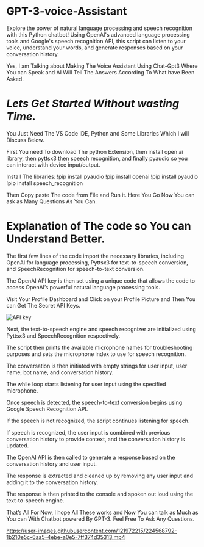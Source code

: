 # GPT-3-voice-Assistant
Explore the power of natural language processing and speech recognition with this Python chatbot! Using OpenAI's advanced language processing tools and Google's speech recognition API, this script can listen to your voice, understand your words, and generate responses based on your conversation history.

Yes, I am Talking about Making The Voice Assistant Using Chat-Gpt3 Where You can Speak and AI Will Tell The Answers According To What have Been Asked.

# *Lets Get Started Without wasting Time.*

You Just Need The VS Code IDE, Python and Some Libraries Which I will Discuss Below.

First You need To download The python Extension, then install open ai library, then pyttsx3 then speech recognition, and finally pyaudio so you can interact with device input/output.

Install The libraries:
!pip install pyaudio
!pip install openai
!pip install pyaudio
!pip install speech_recognition

Then Copy paste The code from File and Run it. Here You Go Now You can ask as Many Questions As You Can.
# Explanation of The code so You can Understand Better.

The first few lines of the code import the necessary libraries, including OpenAI for language processing, Pyttsx3 for text-to-speech conversion, and SpeechRecognition for speech-to-text conversion.

The OpenAI API key is then set using a unique code that allows the code to access OpenAI’s powerful natural language processing tools.

Visit Your Profile Dashboard and Click on your Profile Picture and Then You can Get The Secret API Keys.

![API key ](https://user-images.githubusercontent.com/121972215/224566161-01423efa-20f9-4364-ba77-4870efe79725.png)

Next, the text-to-speech engine and speech recognizer are initialized using Pyttsx3 and SpeechRecognition respectively.

The script then prints the available microphone names for troubleshooting purposes and sets the microphone index to use for speech recognition.

The conversation is then initiated with empty strings for user input, user name, bot name, and conversation history.

The while loop starts listening for user input using the specified microphone.

Once speech is detected, the speech-to-text conversion begins using Google Speech Recognition API.

If the speech is not recognized, the script continues listening for speech.

If speech is recognized, the user input is combined with previous conversation history to provide context, and the conversation history is updated.

The OpenAI API is then called to generate a response based on the conversation history and user input.

The response is extracted and cleaned up by removing any user input and adding it to the conversation history.

The response is then printed to the console and spoken out loud using the text-to-speech engine.

That’s All For Now, I hope All These works and Now You can talk as Much as You can With Chatbot powered By GPT-3. Feel Free To Ask Any Questions.


https://user-images.githubusercontent.com/121972215/224568792-1b210e5c-6aa5-4ebe-a0e5-7ff374d35313.mp4

